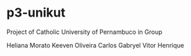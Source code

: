 # p3-unikut
Project of Catholic University of Pernambuco in Group

Heliana Morato
Keeven Oliveira
Carlos Gabryel
Vitor Henrique